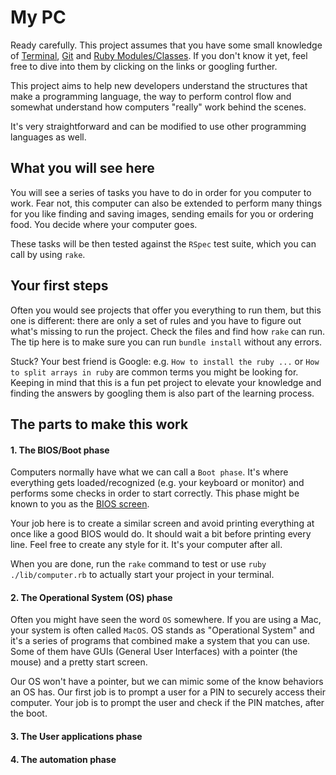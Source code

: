 # My PC

Ready carefully. This project assumes that you have some small knowledge of [Terminal](https://medium.com/@grace.m.nolan/terminal-for-beginners-e492ba10902a), [Git](https://rogerdudler.github.io/git-guide/) and [Ruby Modules/Classes](http://ruby-for-beginners.rubymonstas.org/preface.html).
If you don't know it yet, feel free to dive into them by clicking on the links or googling further.

This project aims to help new developers understand the structures that make a programming language, the way to perform control flow and somewhat understand how computers "really" work behind the scenes.

It's very straightforward and can be modified to use other programming languages as well.


## What you will see here

You will see a series of tasks you have to do in order for you computer to work. Fear not, this computer can also be extended to perform many things for you like finding and saving images, sending emails for you or ordering food. You decide where your computer goes.

These tasks will be then tested against the `RSpec` test suite, which you can call by using `rake`.


## Your first steps

Often you would see projects that offer you everything to run them, but this one is different: there are only a set of rules and you have to figure out what's missing to run the project. Check the files and find how `rake` can run. The tip here is to make sure you can run `bundle install` without any errors.

Stuck? Your best friend is Google: e.g. `How to install the ruby ...` or `How to split arrays in ruby` are common terms you might be looking for. Keeping in mind that this is a fun pet project to elevate your knowledge and finding the answers by googling them is also part of the learning process.


## The parts to make this work


#### 1. The BIOS/Boot phase

Computers normally have what we can call a `Boot phase`. It's where everything gets loaded/recognized (e.g. your keyboard or monitor) and performs some checks in order to start correctly. This phase might be known to you as the [BIOS screen](https://preview.redd.it/1iq44wu231y21.png?width=960&format=png&auto=webp&s=9fd8dc0947eff004a5c3a26937679e8465b31e7a).

Your job here is to create a similar screen and avoid printing everything at once like a good BIOS would do. It should wait a bit before printing every line. Feel free to create any style for it. It's your computer after all.

When you are done, run the `rake` command to test or use `ruby ./lib/computer.rb` to actually start your project in your terminal.


#### 2. The Operational System (OS) phase

Often you might have seen the word `OS` somewhere. If you are using a Mac, your system is often called `MacOS`. OS stands as "Operational System" and it's a series of programs that combined make a system that you can use. Some of them have GUIs (General User Interfaces) with a pointer (the mouse) and a pretty start screen.

Our OS won't have a pointer, but we can mimic some of the know behaviors an OS has. Our first job is to prompt a user for a PIN to securely access their computer. Your job is to prompt the user and check if the PIN matches, after the boot.


#### 3. The User applications phase


#### 4. The automation phase
